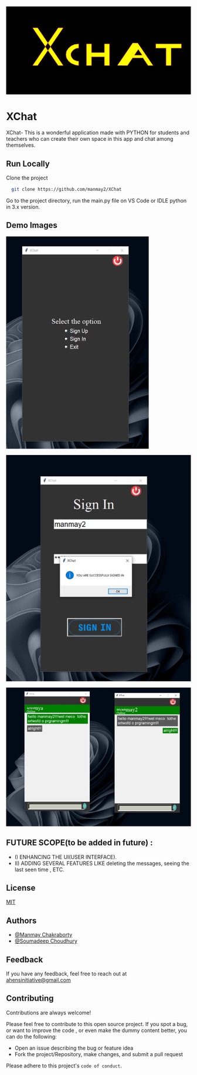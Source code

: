 <!-- ![Logo](src/images/1st.PNG) -->
<kbd>![image](src/images/1st.PNG)</kbd>



# XChat
XChat- This is a wonderful application made with PYTHON for students and teachers who can create their own space in this app and chat among themselves.


## Run Locally

Clone the project

```bash
  git clone https://github.com/manmay2/XChat
```

Go to the project directory, run the main.py file on VS Code or IDLE python in 3.x version.


 


## Demo Images 
<!-- ![Logo](src/images/demo3.PNG) -->
<kbd>![image](src/images/demo3.PNG)</kbd>

<!-- ![Logo](src/images/demo2.PNG) -->
<kbd>![image](src/images/demo2.PNG)</kbd>

<!-- ![Logo](src/images/demo1.PNG) -->
<kbd>![image](src/images/demo1.PNG)</kbd>

## FUTURE SCOPE(to be added in future) :
 - I) ENHANCING THE UI(USER INTERFACE).
 - II) ADDING SEVERAL FEATURES LIKE deleting the messages, seeing the last seen time , ETC.
 
 
## License

[MIT](https://choosealicense.com/licenses/mit/)


## Authors

- [@Manmay Chakraborty](https://www.github.com/manmay2)
- [@Soumadeep Choudhury](https://github.com/SoumadeepChoudhury)



## Feedback

If you have any feedback, feel free to reach out at ahensinitiative@gmail.com

## Contributing

Contributions are always welcome!

Please feel free to contribute to this open source project.
If you spot a bug, or want to improve the code , or even make the dummy content better, you can do the following:
- Open an issue describing the bug or feature idea
- Fork the project/Repository, make changes, and submit a pull request 

Please adhere to this project's `code of conduct`.

